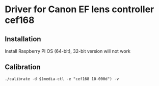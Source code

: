 # Driver for Canon EF lens controller cef168

## Installation

Install Raspberry PI OS (64-bit), 32-bit version will not work

## Calibration 

```shell
./calibrate -d $(media-ctl -e "cef168 10-000d") -v
```


